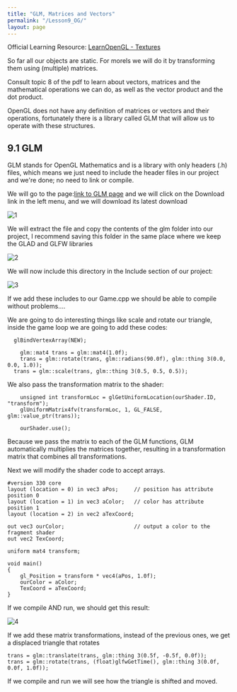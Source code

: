 ```yaml
---
title: "GLM, Matrices and Vectors"
permalink: "/Lesson9_OG/"
layout: page
---
```


Official Learning Resource: [LearnOpenGL - Textures](https://learnopengl.com/Getting-started/Transformations)

So far all our objects are static. For morels we will do it by transforming them using (multiple) matrices.

Consult topic 8 of the pdf to learn about vectors, matrices and the mathematical operations we can do, as well as the vector product and the dot product.

OpenGL does not have any definition of matrices or vectors and their operations, fortunately there is a library called GLM that will allow us to operate with these structures.


## 9.1 GLM

GLM stands for OpenGL Mathematics and is a library with only headers (.h) files, which means we just need to include the header files in our project and we're done; no need to link or compile.

We will go to the page:[link to GLM page](https://glm.g-truc.net/0.9.8/index.html) and we will click on the Download link in the left menu, and we will download its latest download

![1](https://github.com/esterUOC/esterUOC.github.io/assets/128288660/1ab144cb-c767-45fa-895f-96fb0a5e2a5f)

We will extract the file and copy the contents of the glm folder into our project, I recommend saving this folder in the same place where we keep the GLAD and GLFW libraries

![2](https://github.com/esterUOC/esterUOC.github.io/assets/128288660/74914e56-8656-4372-85d2-675d91c4d055)


We will now include this directory in the Include section of our project:

![3](https://github.com/esterUOC/esterUOC.github.io/assets/128288660/4e2e520d-d4c9-430e-8fe2-c45bc19a9aa2)


If we add these includes to our Game.cpp we should be able to compile without problems....

We are going to do interesting things like scale and rotate our triangle, inside the game loop we are going to add these codes:
```
  glBindVertexArray(NEW);

	glm::mat4 trans = glm::mat4(1.0f);
	trans = glm::rotate(trans, glm::radians(90.0f), glm::thing 3(0.0, 0.0, 1.0));
  trans = glm::scale(trans, glm::thing 3(0.5, 0.5, 0.5));
```

We also pass the transformation matrix to the shader:
```
	unsigned int transformLoc = glGetUniformLocation(ourShader.ID, "transform");
	glUniformMatrix4fv(transformLoc, 1, GL_FALSE, glm::value_ptr(trans));

	ourShader.use();
```
Because we pass the matrix to each of the GLM functions, GLM automatically multiplies the matrices together, resulting in a transformation matrix that combines all transformations.

Next we will modify the shader code to accept arrays.
```
#version 330 core
layout (location = 0) in vec3 aPos;		// position has attribute position 0
layout (location = 1) in vec3 aColor;	// color has attribute position 1
layout (location = 2) in vec2 aTexCoord;

out vec3 ourColor;						// output a color to the fragment shader
out vec2 TexCoord;

uniform mat4 transform;

void main()
{
	gl_Position = transform * vec4(aPos, 1.0f);
	ourColor = aColor;
	TexCoord = aTexCoord;
}
```

If we compile AND run, we should get this result:

![4](https://github.com/esterUOC/esterUOC.github.io/assets/128288660/3df76b5a-3a0d-4623-9823-372379122026)

If we add these matrix transformations, instead of the previous ones, we get a displaced triangle that rotates
```
trans = glm::translate(trans, glm::thing 3(0.5f, -0.5f, 0.0f));
trans = glm::rotate(trans, (float)glfwGetTime(), glm::thing 3(0.0f, 0.0f, 1.0f));
```
If we compile and run we will see how the triangle is shifted and moved.

